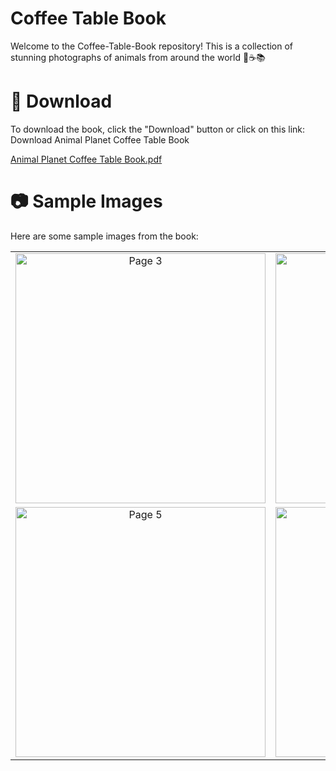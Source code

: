 # Coffee Table Book

Welcome to the Coffee-Table-Book repository! This is a collection of stunning photographs of animals from around the world 🐾☕️📚


# :floppy_disk: Download
To download the book, click the "Download" button or click on this link: Download Animal Planet Coffee Table Book

[Animal Planet Coffee Table Book.pdf](https://github.com/InuriGunathilaka22/Coffee-Table-Book/files/11337205/Animal.Planet.Coffee.Table.Book.pdf) 


# 📷 Sample Images
Here are some sample images from the book:

<table>
  <tr>
    <td align="center"><img src="https://user-images.githubusercontent.com/87197299/234703068-e28ca83e-4600-4aab-9237-ef848948e7c3.jpg" alt="Page 3" width="400"></td>
    <td align="center"><img src="https://user-images.githubusercontent.com/87197299/234703142-6b40e273-2c9e-4fe6-9d8b-6f80bfc54bad.jpg" alt="Page 4" width="400"></td>
  </tr>
  <tr>
    <td align="center"><img src="https://user-images.githubusercontent.com/87197299/234703200-d2f6e45e-168d-4dc1-8dd6-9de49ccf684c.jpg" alt="Page 5" width="400"></td>
    <td align="center"><img src="https://user-images.githubusercontent.com/87197299/234704519-5dbf2636-766a-4126-969d-dd3022e8cdea.jpg" alt="Page 6" width="400"></td>
  </tr>
</table>


